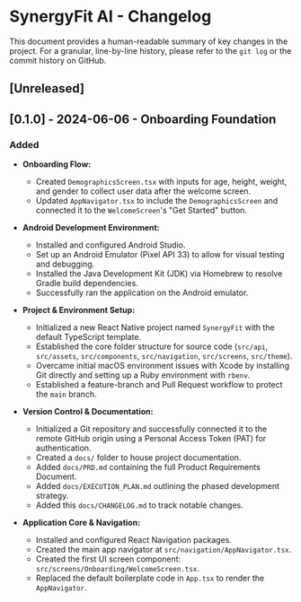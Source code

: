 # SynergyFit AI - Changelog

This document provides a human-readable summary of key changes in the project. For a granular, line-by-line history, please refer to the `git log` or the commit history on GitHub.

## [Unreleased]

## [0.1.0] - 2024-06-06 - Onboarding Foundation
### Added
- **Onboarding Flow:**
  - Created `DemographicsScreen.tsx` with inputs for age, height, weight, and gender to collect user data after the welcome screen.
  - Updated `AppNavigator.tsx` to include the `DemographicsScreen` and connected it to the `WelcomeScreen`'s "Get Started" button.

- **Android Development Environment:**
  - Installed and configured Android Studio.
  - Set up an Android Emulator (Pixel API 33) to allow for visual testing and debugging.
  - Installed the Java Development Kit (JDK) via Homebrew to resolve Gradle build dependencies.
  - Successfully ran the application on the Android emulator.

- **Project & Environment Setup:**
  - Initialized a new React Native project named `SynergyFit` with the default TypeScript template.
  - Established the core folder structure for source code (`src/api`, `src/assets`, `src/components`, `src/navigation`, `src/screens`, `src/theme`).
  - Overcame initial macOS environment issues with Xcode by installing Git directly and setting up a Ruby environment with `rbenv`.
  - Established a feature-branch and Pull Request workflow to protect the `main` branch.

- **Version Control & Documentation:**
  - Initialized a Git repository and successfully connected it to the remote GitHub origin using a Personal Access Token (PAT) for authentication.
  - Created a `docs/` folder to house project documentation.
  - Added `docs/PRD.md` containing the full Product Requirements Document.
  - Added `docs/EXECUTION_PLAN.md` outlining the phased development strategy.
  - Added this `docs/CHANGELOG.md` to track notable changes.

- **Application Core & Navigation:**
  - Installed and configured React Navigation packages.
  - Created the main app navigator at `src/navigation/AppNavigator.tsx`.
  - Created the first UI screen component: `src/screens/Onboarding/WelcomeScreen.tsx`.
  - Replaced the default boilerplate code in `App.tsx` to render the `AppNavigator`.
